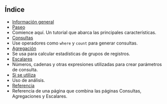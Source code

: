 
## Índice

- [Información general](../articles/application-insights/app-insights-analytics.md)
- [Paseo](../articles/application-insights/app-insights-analytics-tour.md)
 - Comience aquí. Un tutorial que abarca las principales características.
- [Consultas](../articles/application-insights/app-insights-analytics-queries.md)
 - Use operadores como `where` y `count` para generar consultas.
- [Agregación](../articles/application-insights/app-insights-analytics-aggregations.md)
 - Se usa para calcular estadísticas de grupos de registros.
- [Escalares](../articles/application-insights/app-insights-analytics-scalars.md)
 - Números, cadenas y otras expresiones utilizadas para crear parámetros de consulta.
- [Si se utiliza](../articles/application-insights/app-insights-analytics-using.md)
 - Uso de análisis.
- [Referencia](../articles/application-insights/app-insights-analytics-reference.md)
 - Referencia de una página que combina las páginas Consultas, Agregaciones y Escalares.

<!---HONumber=AcomDC_0330_2016-->